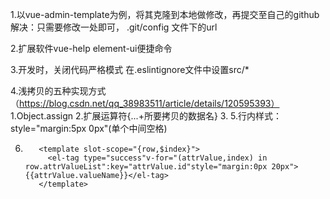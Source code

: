 1.以vue-admin-template为例，将其克隆到本地做修改，再提交至自己的github
  解决：只需要修改一处即可，     .git/config   文件下的url

2.扩展软件vue-help
  element-ui便捷命令

3.开发时，关闭代码严格模式
  在.eslintignore文件中设置src/*

4.浅拷贝的五种实现方式（https://blog.csdn.net/qq_38983511/article/details/120595393）
  1.Object.assign
  2.扩展运算符{...+所要拷贝的数据名}
  3.
5.行内样式：style="margin:5px 0px"(单个中间空格)

6. <!-- 自定义列模板 通过 Scoped slot 可以获取到 row, column, $index 和 store（table 内部的状态管理）的数据，用法参考 demo。-->
          <template slot-scope="{row,$index}">
            <el-tag type="success"v-for="(attrValue,index) in row.attrValueList":key="attrValue.id"style="margin:0px 20px">{{attrValue.valueName}}</el-tag>
          </template>